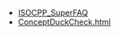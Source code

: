 * [ISOCPP_SuperFAQ](./ISOCPP_SuperFAQ/index.html)
* [ConceptDuckCheck.html](./ConceptDuckCheck.html)
